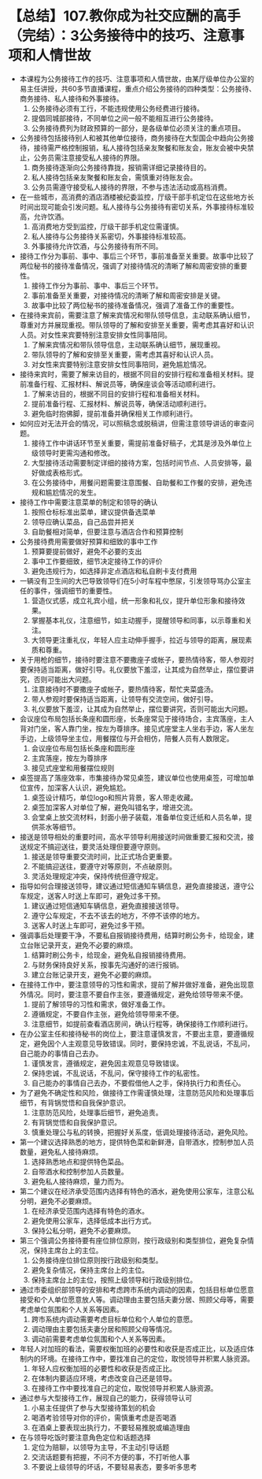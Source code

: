 # 【总结】107.教你成为社交应酬的高手（完结）：3公务接待中的技巧、注意事项和人情世故

-   本课程为公务接待工作的技巧、注意事项和人情世故，由某厅级单位办公室的易主任讲授，共60多节直播课程，重点介绍公务接待的四种类型：公务接待、商务接待、私人接待和外事接待。
    1.  公务接待必须有工行，不能违规使用公务经费进行接待。
    2.  提倡同城部接待，不同单位之间一般不能相互进行公务接待。
    3.  公务接待费列为财政预算的一部分，是各级单位必须关注的重点项目。
-   公务接待包括接待别人和被其他单位接待，商务接待在大型国企中趋向公务接待，接待需严格控制报销，私人接待包括亲友聚餐和账友会，账友会被中央禁止，公务员需注意接受私人接待的界限。
    1.  商务接待逐渐向公务接待靠拢，报销需详细记录接待目的。
    2.  私人接待包括亲友聚餐和账友会，需慎重对待账友会。
    3.  公务员需遵守接受私人接待的界限，不参与违法活动或高档消费。
-   在一些城市，高消费的酒店酒楼被纪委监控，厅级干部手机定位在这些地方长时间出现可能会引发问题。私人接待与公务接待有密切关系，外事接待标准较高，允许饮酒。
    1.  高消费地方受到监控，厅级干部手机定位需谨慎。
    2.  私人接待与公务接待关系密切，外事接待标准较高。
    3.  外事接待允许饮酒，与公务接待有所不同。
-   接待工作分为事前、事中、事后三个环节，事前准备至关重要。故事中比较了两位秘书的接待准备情况，强调了对接待情况的清晰了解和周密安排的重要性。
    1.  接待工作分为事前、事中、事后三个环节。
    2.  事前准备至关重要，对接待情况的清晰了解和周密安排是关键。
    3.  故事中比较了两位秘书的接待准备情况，强调了准备工作的重要性。
-   在接待来宾前，需要注意了解来宾情况和带队领导信息，主动联系确认细节，尊重对方并展现重视。带队领导的了解和安排至关重要，需考虑其喜好和认识人员。对女性来宾要特别注意安排女性同事陪同。
    1.  了解来宾情况和带队领导信息，主动联系确认细节，展现重视。
    2.  带队领导的了解和安排至关重要，需考虑其喜好和认识人员。
    3.  对女性来宾要特别注意安排女性同事陪同，避免尴尬情况。
-   接待来宾时，需要了解来访目的，根据不同目的安排行程和准备相关材料。提前准备行程、汇报材料、解说员等，确保座谈会等活动顺利进行。
    1.  了解来访目的，根据不同目的安排行程和准备相关材料。
    2.  提前准备行程、汇报材料、解说员等，确保活动顺利进行。
    3.  避免临时抱佛脚，提前准备并确保相关工作顺利进行。
-   如何应对无法开会的情况，可以照稿念或脱稿讲，但需注意领导讲话的审查问题。
    1.  接待工作中讲话环节至关重要，需提前准备好稿子，尤其是涉及外单位上级领导时更需沟通和修改。
    2.  大型接待活动需要制定详细的接待方案，包括时间节点、人员安排等，最好做成表格形式。
    3.  在公务接待中，用餐问题需要注意围餐、自助餐和工作餐的安排，避免违规和尴尬情况的发生。
-   接待工作中需要注意菜单的制定和领导的确认
    1.  按照仓标标准出菜单，建议提供备选菜单
    2.  领导应确认菜品，自己品尝并把关
    3.  自助餐相对简单，但要注意与酒店合作和预算控制
-   公务接待费用需要做好预算和细致的事中工作
    1.  预算要提前做好，避免不必要的支出
    2.  事中工作要细致，细节决定接待工作的评价
    3.  避免违规行为，如选择非定点酒店和私自刷卡支付费用
-   一辆没有卫生间的大巴导致领导们在5小时车程中憋尿，引发领导骂办公室主任的事件，强调细节的重要性。
    1.  营造仪式感，成立礼宾小组，统一形象和礼仪，提升单位形象和接待效果。
    2.  掌握基本礼仪，注意细节，如主动握手，提醒领导和同事，以示尊重和关注。
    3.  大领导更注重礼仪，年轻人应主动伸手握手，拉近与领导的距离，展现素质和尊重。
-   关于用枪的细节，接待时要注意不要撒座子或帐子，要热情待客，带人参观时要保持适当距离，做好引导。礼仪要放下羞涩，让其成为自然举止，摆位要讲究，否则可能出大问题。
    1.  注意接待时不要撒座子或帐子，要热情待客，帮忙夹菜盛汤。
    2.  带人参观时要保持适当距离，让领导有交流空间，做好引导。
    3.  礼仪要放下羞涩，让其成为自然举止，摆位要讲究，否则可能出大问题。
-   会议座位布局包括长条座和圆形座，长条座常见于接待场合，主宾落座，主人背对门坐，客人靠门坐，按左为尊排序。接见式座堂主人坐右手边，客人坐左手边，上级领导坐主位，用餐摆位与开会相仿，陪餐人员有人数限定。
    1.  会议座位布局包括长条座和圆形座
    2.  主宾落座，按左为尊排序
    3.  接见式座堂和用餐摆位规则
-   桌签提高了落座效率，市集接待办常见桌签，建议单位也使用桌签，可增加单位宣传，加深客人认识，避免尴尬。
    1.  桌签设计精巧，单位logo和照片背景，客人带走收藏。
    2.  桌签加深客人对单位了解，避免叫错名字，增进交流。
    3.  会堂桌上放交流材料，封面小册子装载，准备单位变迁纸和人员名单，提供茶水等细节。
-   接送是领导相处的重要时间，高水平领导利用接送时间做重要汇报和交流，接送规定不搞迎送往，要灵活处理但要遵守原则。
    1.  接送是领导重要交流时间，比正式场合更重要。
    2.  不能搞迎送往，要遵守对等原则，不点破原则。
    3.  灵活处理规定冲突，保持传统但遵守规定。
-   指导如何合理接送领导，建议通过短信通知车辆信息，避免直接接送，遵守公车规定，送客人时送上车即可，避免过多干预。
    1.  建议通过短信通知车辆信息，避免直接接送领导。
    2.  遵守公车规定，不去不该去的地方，不停不该停的地方。
    3.  送客人时送上车即可，避免过多干预。
-   强调事后处理要干净，不要私自报销接待费用，结算时刷公务卡，给现金，建立台账记录开支，避免不必要的麻烦。
    1.  结算时刷公务卡，给现金，避免私自报销接待费用。
    2.  与财务保持良好关系，按事先沟通好的进行报销。
    3.  建立台账记录开支，避免不必要的麻烦。
-   在接待工作中，要注意领导的习性和需求，提前了解并做好准备，避免出现意外情况。同时，要注意不要自作主张，要遵循规定，避免给领导带来不便。
    1.  提前了解领导的习性和需求，做好准备工作。
    2.  遵循规定，不要自作主张，避免给领导带来不便。
    3.  注意细节，如提前查看酒店房间，确认行程等，确保接待工作顺利进行。
-   在办公室主任和接待秘书的岗位上，要注意谨慎发言，不要出主意，要遵循规定，避免因个人主观意见导致错误。同时，要保持忠诚，不乱说话，不乱问，自己能办的事情自己去办。
    1.  谨慎发言，遵循规定，避免因主观意见导致错误。
    2.  保持忠诚，不乱说话，不乱问，保守接待工作的私密性。
    3.  自己能办的事情自己去办，不要假借他人之手，保持执行力和责任心。
-   为了避免不确定性和风险，做接待工作需谨慎处理，注意防范风险和处理事后细节，有背锅觉悟和自我保护意识。
    1.  注意防范风险，处理事后细节，避免追责。
    2.  有背锅觉悟和自我保护意识。
    3.  慎重处理公与私的转换，把握好关系度，低调处理接待活动，避免风险。
-   第一个建议选择熟悉的地方，提供特色菜和新鲜港，自带酒水，控制参加人员数量，避免私人接待麻烦。
    1.  选择熟悉地点和提供特色菜品。
    2.  自带酒水和控制参加人员数量。
    3.  避免私人接待麻烦，量力而为。
-   第二个建议在经济承受范围内选择有特色的酒水，避免使用公家车，注意公私分明，避免不必要麻烦。
    1.  在经济承受范围内选择有特色的酒水。
    2.  避免使用公家车，选择低成本出行方式。
    3.  保持公私分明，避免不必要麻烦。
-   第三个强调公务接待要有座位排位原则，按行政级别和类型排位，避免复杂情况，保持主席台上的主位。
    1.  公务接待座位排位原则按行政级别和类型。
    2.  避免复杂情况，保持主席台上的主位。
    3.  保持主席台上的主位，按照上级领导和行政级别排位。
-   通过市委组织部领导的安排和考虑跨市系统内调动的因素，包括目标单位愿意接受和个人单位愿意放人等。调动理由主要包括夫妻分居、照顾父母等，需要考虑单位氛围和个人关系等因素。
    1.  跨市系统内调动需要考虑目标单位和个人单位的意愿。
    2.  调动理由主要包括夫妻分居和照顾父母等情况。
    3.  调动前需要考虑单位氛围和个人关系等因素。
-   年轻人对加班的看法，需要权衡加班的必要性和收获是否成正比，以及适应体制内的环境。在接待工作中，要找准自己的定位，取悦领导并积累人脉资源。
    1.  年轻人应权衡加班的必要性和收获是否成正比。
    2.  在体制内要适应环境，考虑改变自己还是领导。
    3.  在接待工作中要找准自己的定位，取悦领导并积累人脉资源。
-   通过参与大型接待工作，展现自己的能力，获得领导认可
    1.  小易主任提供了参与大型接待策划的机会
    2.  喝酒考验领导对你的评价，需慎重考虑是否喝酒
    3.  在酒桌上要表现出执行力，不要轻易推脱或编造理由
-   在与领导吃饭时要注意角色定位和话题选择
    1.  定位为赔聊，以领导为主导，不主动引导话题
    2.  交流话题要有把握，不问不方便的事，不打听他人事
    3.  不要说上级领导的坏话，不要轻易表态，要多听多思考